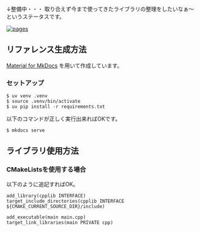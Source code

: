 ↓整備中・・・
取り合えず今まで使ってきたライブラリの整理をしたいなぁ～というステータスです。

[![pages](https://img.shields.io/badge/pages-GitHub%20Pages-blue)](https://kkt89.github.io/cpp-lib/)

## リファレンス生成方法

[Material for MkDocs](https://squidfunk.github.io/mkdocs-material/) を用いて作成しています。

### セットアップ

```shell
$ uv venv .venv
$ source .venv/bin/activate
$ uv pip install -r requirements.txt
```

以下のコマンドが正しく実行出来ればOKです。

```shell
$ mkdocs serve
```

## ライブラリ使用方法

### CMakeListsを使用する場合

以下のように追記すればOK。

```
add_library(cpplib INTERFACE)
target_include_directories(cpplib INTERFACE ${CMAKE_CURRENT_SOURCE_DIR}/include)

add_executable(main main.cpp)
target_link_libraries(main PRIVATE cpp)
```
